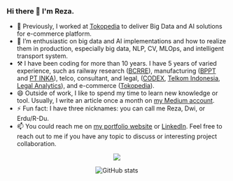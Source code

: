 ### Hi there 👋 I'm Reza.

- 🔭 Previously, I worked at [Tokopedia](https://www.tokopedia.com/about/?lang=en) to deliver Big Data and AI solutions for e-commerce platform.
- 🌱 I’m enthusiastic on big data and AI implementations and how to realize them in production, especially big data, NLP, CV, MLOps, and intelligent transport system.
- ⚒ I have been coding for more than 10 years. I have 5 years of varied experience, such as railway research ([BCRRE](https://www.birmingham.ac.uk/research/railway/index.aspx)), manufacturing ([BPPT](https://puspiptek.brin.go.id/pdkp/balai/profile/PTSPT) and [PT INKA](https://inka.co.id)), telco, consultant, and legal, ([CODEX](https://codex.works/), [Telkom Indonesia](https://telkom.co.id), [Legal Analytics](https://legalanalytics.id)), and e-commerce ([Tokopedia](https://www.tokopedia.com/about/?lang=en)).
- 😄 Outside of work, I like to spend my time to learn new knowledge or tool. Usually, I write an article once a month on [my Medium account](https://utomorezadwi.medium.com).
- ⚡ Fun fact: I have three nicknames: you can call me Reza, Dwi, or Erdu/R-Du.
- 📫 You could reach me on [my portfolio website](https://utomoreza.github.io) or [LinkedIn](https://linkedin.com/in/utomoreza). Feel free to reach out to me if you have any topic to discuss or interesting project collaboration.

<div align="center">
  <a href="https://github.com/utomoreza">
    <img src="https://github-readme-stats.vercel.app/api/top-langs/?username=utomoreza&theme=radical&hide=glsl,python" />
  </a>
</div>

<div align="center">

![GitHub stats](https://github-readme-stats.vercel.app/api?username=utomoreza&count_private=true&show_icons=true&title_color=f6bd4b&bg_color=000000&icon_color=f6bd4b&border_color=f6bd4b&text_color=fef9ff&hide_title=true)

</div>
